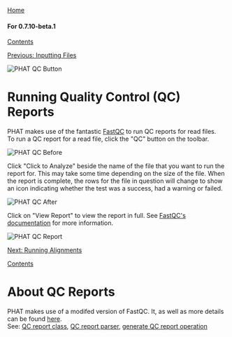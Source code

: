 [Home](https://chgibb.github.io/PHATDocs/)

#### For 0.7.10-beta.1
[Contents](https://chgibb.github.io/PHATDocs/docs/releases/0.7.10-beta.1/home)

[Previous: Inputting Files](https://chgibb.github.io/PHATDocs/docs/releases/0.7.10-beta.1/inputtingFiles)

![PHAT QC Button](https://chgibb.github.io//PHATDocs/docs/releases/0.7.10-beta.1/QCButton.png)

# Running Quality Control (QC) Reports
PHAT makes use of the fantastic [FastQC](https://www.bioinformatics.babraham.ac.uk/projects/fastqc/) to run QC reports for read files.  
To run a QC report for a read file, click the "QC" button on the toolbar.

![PHAT QC Before](https://chgibb.github.io//PHATDocs/docs/releases/0.7.10-beta.1/preQC.png)

Click "Click to Analyze" beside the name of the file that you want to run the report for. This may take some time depending on the size of the file. When the report is complete, the rows for the file in question will change to show an icon indicating whether the test was a success, had a warning or failed.

![PHAT QC After](https://chgibb.github.io//PHATDocs/docs/releases/0.7.10-beta.1/postQC.png)

Click on "View Report" to view the report in full. See [FastQC's documentation](https://www.bioinformatics.babraham.ac.uk/projects/fastqc/Help/) for more information.

![PHAT QC Report](https://chgibb.github.io//PHATDocs/docs/releases/0.7.10-beta.1/QCReport.png)

[Next: Running Alignments](https://chgibb.github.io/PHATDocs/docs/releases/0.7.10-beta.1/runningAlignments)

[Contents](https://chgibb.github.io/PHATDocs/docs/releases/0.7.10-beta.1/home)


# About QC Reports
PHAT makes use of a modifed version of FastQC. It, as well as more details can be found [here](https://github.com/chgibb/FastQC0.11.5).  
See: [QC report class](https://github.com/chgibb/PHAT/blob/0.7.10-beta.1/src/req/QCData.ts), [QC report parser](https://github.com/chgibb/PHAT/blob/0.7.10-beta.1/QCReportSummary.ts), [generate QC report operation](https://github.com/chgibb/PHAT/blob/0.7.10-beta.1/src/req/operations/GenerateQCReport.ts)
